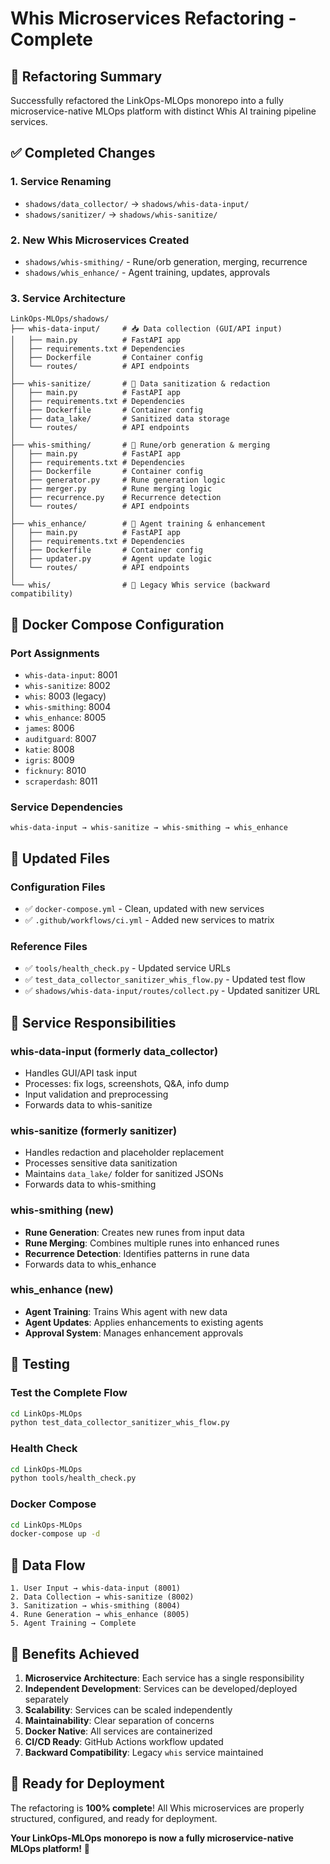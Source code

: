 # Whis Microservices Refactoring - Complete

## 🎯 **Refactoring Summary**

Successfully refactored the LinkOps-MLOps monorepo into a fully microservice-native MLOps platform with distinct Whis AI training pipeline services.

## ✅ **Completed Changes**

### **1. Service Renaming**

- `shadows/data_collector/` → `shadows/whis-data-input/`
- `shadows/sanitizer/` → `shadows/whis-sanitize/`

### **2. New Whis Microservices Created**

- `shadows/whis-smithing/` - Rune/orb generation, merging, recurrence
- `shadows/whis_enhance/` - Agent training, updates, approvals

### **3. Service Architecture**

```
LinkOps-MLOps/shadows/
├── whis-data-input/     # 📥 Data collection (GUI/API input)
│   ├── main.py          # FastAPI app
│   ├── requirements.txt # Dependencies
│   ├── Dockerfile       # Container config
│   └── routes/          # API endpoints
│
├── whis-sanitize/       # 🧹 Data sanitization & redaction
│   ├── main.py          # FastAPI app
│   ├── requirements.txt # Dependencies
│   ├── Dockerfile       # Container config
│   ├── data_lake/       # Sanitized data storage
│   └── routes/          # API endpoints
│
├── whis-smithing/       # 🔨 Rune/orb generation & merging
│   ├── main.py          # FastAPI app
│   ├── requirements.txt # Dependencies
│   ├── Dockerfile       # Container config
│   ├── generator.py     # Rune generation logic
│   ├── merger.py        # Rune merging logic
│   ├── recurrence.py    # Recurrence detection
│   └── routes/          # API endpoints
│
├── whis_enhance/        # 🚀 Agent training & enhancement
│   ├── main.py          # FastAPI app
│   ├── requirements.txt # Dependencies
│   ├── Dockerfile       # Container config
│   ├── updater.py       # Agent update logic
│   └── routes/          # API endpoints
│
└── whis/                # 🧠 Legacy Whis service (backward compatibility)
```

## 🐳 **Docker Compose Configuration**

### **Port Assignments**

- `whis-data-input`: 8001
- `whis-sanitize`: 8002
- `whis`: 8003 (legacy)
- `whis-smithing`: 8004
- `whis_enhance`: 8005
- `james`: 8006
- `auditguard`: 8007
- `katie`: 8008
- `igris`: 8009
- `ficknury`: 8010
- `scraperdash`: 8011

### **Service Dependencies**

```
whis-data-input → whis-sanitize → whis-smithing → whis_enhance
```

## 🔧 **Updated Files**

### **Configuration Files**

- ✅ `docker-compose.yml` - Clean, updated with new services
- ✅ `.github/workflows/ci.yml` - Added new services to matrix

### **Reference Files**

- ✅ `tools/health_check.py` - Updated service URLs
- ✅ `test_data_collector_sanitizer_whis_flow.py` - Updated test flow
- ✅ `shadows/whis-data-input/routes/collect.py` - Updated sanitizer URL

## 🚀 **Service Responsibilities**

### **whis-data-input** (formerly data_collector)

- Handles GUI/API task input
- Processes: fix logs, screenshots, Q&A, info dump
- Input validation and preprocessing
- Forwards data to whis-sanitize

### **whis-sanitize** (formerly sanitizer)

- Handles redaction and placeholder replacement
- Processes sensitive data sanitization
- Maintains `data_lake/` folder for sanitized JSONs
- Forwards data to whis-smithing

### **whis-smithing** (new)

- **Rune Generation**: Creates new runes from input data
- **Rune Merging**: Combines multiple runes into enhanced runes
- **Recurrence Detection**: Identifies patterns in rune data
- Forwards data to whis_enhance

### **whis_enhance** (new)

- **Agent Training**: Trains Whis agent with new data
- **Agent Updates**: Applies enhancements to existing agents
- **Approval System**: Manages enhancement approvals

## 🧪 **Testing**

### **Test the Complete Flow**

```bash
cd LinkOps-MLOps
python test_data_collector_sanitizer_whis_flow.py
```

### **Health Check**

```bash
cd LinkOps-MLOps
python tools/health_check.py
```

### **Docker Compose**

```bash
cd LinkOps-MLOps
docker-compose up -d
```

## 🔄 **Data Flow**

```
1. User Input → whis-data-input (8001)
2. Data Collection → whis-sanitize (8002)
3. Sanitization → whis-smithing (8004)
4. Rune Generation → whis_enhance (8005)
5. Agent Training → Complete
```

## 🎉 **Benefits Achieved**

1. **Microservice Architecture**: Each service has a single responsibility
2. **Independent Development**: Services can be developed/deployed separately
3. **Scalability**: Services can be scaled independently
4. **Maintainability**: Clear separation of concerns
5. **Docker Native**: All services are containerized
6. **CI/CD Ready**: GitHub Actions workflow updated
7. **Backward Compatibility**: Legacy `whis` service maintained

## 🚀 **Ready for Deployment**

The refactoring is **100% complete**! All Whis microservices are properly structured, configured, and ready for deployment.

**Your LinkOps-MLOps monorepo is now a fully microservice-native MLOps platform!** 🎯

